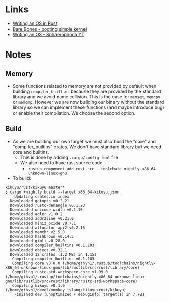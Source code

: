 # Links

- [Writing an OS in Rust](https://os.phil-opp.com/)
- [Bare Bones - booting simple kernel](https://wiki.osdev.org/Bare_Bones)
- [Writing an OS - Sphaerophoria YT](https://www.youtube.com/watch?v=gBykJMqDqH0&list=PL980gcR1LE3LBuWuSv2CL28HsfnpC4Qf7)

# Notes

## Memory
- Some functions related to memory are not provided by default when building `compiler_builtins` because
they are provided by the standard library and we avoid name collision. This is the case for `memset`,
`memcpy` or `memcmp`. However we are now building our binary without the standard library so we can
implement these functions (and maybe introduce bug) or enable their compilation. We choose the second
option.

## Build
- As we are building our own target we must also build the "core" and "compiler_builtins" crates. We don't have standard library but we need core and builtins.
  - This is done by adding `.cargo/config.toml` file
  - We also need to have rust source code:
    - `rustup component add rust-src --toolchain nightly-x86_64-unknown-linux-gnu`
- To build:
```
kikuyu/rust/kikuyu master*
❯ cargo +nightly build --target x86_64-kikuyu.json
    Updating crates.io index
  Downloaded getopts v0.2.21
  Downloaded rustc-demangle v0.1.23
  Downloaded unicode-width v0.1.10
  Downloaded adler v1.0.2
  Downloaded addr2line v0.21.0
  Downloaded miniz_oxide v0.7.1
  Downloaded allocator-api2 v0.2.15
  Downloaded memchr v2.5.0
  Downloaded hashbrown v0.14.3
  Downloaded gimli v0.28.0
  Downloaded compiler_builtins v0.1.103
  Downloaded object v0.32.1
  Downloaded 12 crates (1.2 MB) in 1.15s
   Compiling compiler_builtins v0.1.103
   Compiling core v0.0.0 (/home/gthvn1/.rustup/toolchains/nightly-x86_64-unknown-linux-gnu/lib/rustlib/src/rust/library/core)
   Compiling rustc-std-workspace-core v1.99.0 (/home/gthvn1/.rustup/toolchains/nightly-x86_64-unknown-linux-gnu/lib/rustlib/src/rust/library/rustc-std-workspace-core)
   Compiling kikuyu v0.1.0 (/home/gthvn1/devel/monkey_islang/kikuyu/rust/kikuyu)
    Finished dev [unoptimized + debuginfo] target(s) in 7.78s
```
